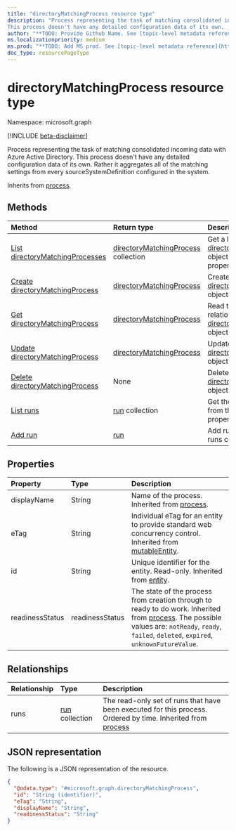 ```yaml
---
title: "directoryMatchingProcess resource type"
description: "Process representing the task of matching consolidated incoming data with Azure Active Directory.
This process doesn't have any detailed configuration data of its own.  Rather it aggregates all of the matching settings from every sourceSystemDefinition configured in the system."
author: "**TODO: Provide Github Name. See [topic-level metadata reference](https://msgo.azurewebsites.net/add/document/guidelines/metadata.html#topic-level-metadata)**"
ms.localizationpriority: medium
ms.prod: "**TODO: Add MS prod. See [topic-level metadata reference](https://msgo.azurewebsites.net/add/document/guidelines/metadata.html#topic-level-metadata)**"
doc_type: resourcePageType
---
```


# directoryMatchingProcess resource type

Namespace: microsoft.graph

[!INCLUDE [beta-disclaimer](../../includes/beta-disclaimer.md)]

Process representing the task of matching consolidated incoming data with Azure Active Directory.
This process doesn't have any detailed configuration data of its own.  Rather it aggregates all of the matching settings from every sourceSystemDefinition configured in the system.


Inherits from [process](../resources/process.md).

## Methods
|Method|Return type|Description|
|:---|:---|:---|
|[List directoryMatchingProcesses](../api/directorymatchingprocess-list.md)|[directoryMatchingProcess](../resources/directorymatchingprocess.md) collection|Get a list of the [directoryMatchingProcess](../resources/directorymatchingprocess.md) objects and their properties.|
|[Create directoryMatchingProcess](../api/industrydatahub-post-directorymatchingprocess.md)|[directoryMatchingProcess](../resources/directorymatchingprocess.md)|Create a new [directoryMatchingProcess](../resources/directorymatchingprocess.md) object.|
|[Get directoryMatchingProcess](../api/directorymatchingprocess-get.md)|[directoryMatchingProcess](../resources/directorymatchingprocess.md)|Read the properties and relationships of a [directoryMatchingProcess](../resources/directorymatchingprocess.md) object.|
|[Update directoryMatchingProcess](../api/directorymatchingprocess-update.md)|[directoryMatchingProcess](../resources/directorymatchingprocess.md)|Update the properties of a [directoryMatchingProcess](../resources/directorymatchingprocess.md) object.|
|[Delete directoryMatchingProcess](../api/directorymatchingprocess-delete.md)|None|Deletes a [directoryMatchingProcess](../resources/directorymatchingprocess.md) object.|
|[List runs](../api/directorymatchingprocess-list-runs.md)|[run](../resources/run.md) collection|Get the run resources from the runs navigation property.|
|[Add run](../api/directorymatchingprocess-post-runs.md)|[run](../resources/run.md)|Add runs by posting to the runs collection.|

## Properties
|Property|Type|Description|
|:---|:---|:---|
|displayName|String|Name of the process. Inherited from [process](../resources/process.md).|
|eTag|String|Individual eTag for an entity to provide standard web concurrency control. Inherited from [mutableEntity](../resources/mutableentity.md).|
|id|String|Unique identifier for the entity. Read-only. Inherited from [entity](../resources/entity.md).|
|readinessStatus|readinessStatus|The state of the process from creation through to ready to do work. Inherited from [process](../resources/process.md). The possible values are: `notReady`, `ready`, `failed`, `deleted`, `expired`, `unknownFutureValue`.|

## Relationships
|Relationship|Type|Description|
|:---|:---|:---|
|runs|[run](../resources/run.md) collection|The read-only set of runs that have been executed for this process. Ordered by time. Inherited from [process](../resources/process.md)|

## JSON representation
The following is a JSON representation of the resource.
<!-- {
  "blockType": "resource",
  "keyProperty": "id",
  "@odata.type": "microsoft.graph.directoryMatchingProcess",
  "baseType": "microsoft.industryData.process",
  "openType": false
}
-->
``` json
{
  "@odata.type": "#microsoft.graph.directoryMatchingProcess",
  "id": "String (identifier)",
  "eTag": "String",
  "displayName": "String",
  "readinessStatus": "String"
}
```

